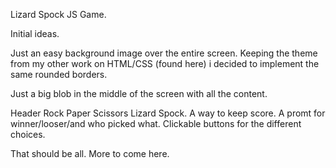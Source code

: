 Lizard Spock JS Game. 

Initial ideas. 

Just an easy background image over the entire screen. 
Keeping the theme from my other work on HTML/CSS (found here) i decided 
to implement the same rounded borders. 

Just a big blob in the middle of the screen with all the content. 

Header Rock Paper Scissors Lizard Spock. 
A way to keep score. 
A promt for winner/looser/and who picked what. 
Clickable buttons for the different choices. 

That should be all. 
More to come here. 